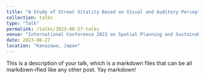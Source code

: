 ```yaml
---
title: "A Study of Street Vitality Based on Visual and Auditory Perception: A Case Study of Historic Urban Areas in Guangzhou, China"
collection: talks
type: "Talk"
permalink: /talks/2023-08-27-talks
venue: "International Conference 2023 on Spatial Planning and Sustainable Development"
date: 2023-08-27
location: "Kanazawa, Japan"
---
```



This is a description of your talk, which is a markdown files that can be all markdown-ified like any other post. Yay markdown!
